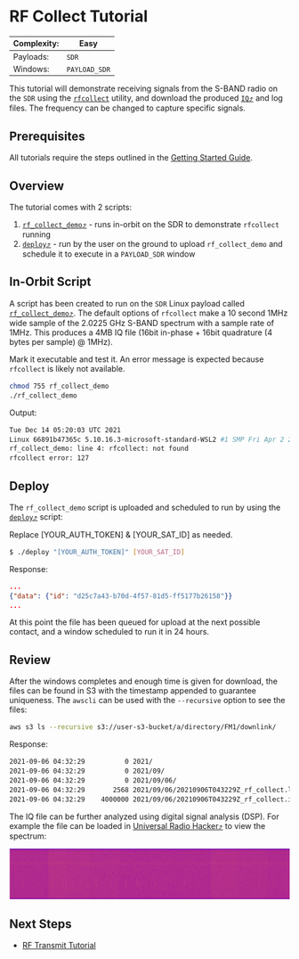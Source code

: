 # RF Collect Tutorial

|Complexity:|Easy|
|-|-|
|Payloads:|`SDR`|
|Windows:|`PAYLOAD_SDR`|

This tutorial will demonstrate receiving signals from the S-BAND radio on the `SDR` using the [`rfcollect`](../../Utilities.md#rf-collect) utility, and download the produced [`IQ`⤴](../../FAQ.md#what_is_an_iq_file_) and log files. The frequency can be changed to capture specific signals. 


## Prerequisites

All tutorials require the steps outlined in the [Getting Started Guide](../../GettingStarted.md).

## Overview

The tutorial comes with 2 scripts:

1. [`rf_collect_demo`⤴](https://github.com/nsat/space-services-user-guide/blob/main/tutorials/rf_collect/rf_collect_demo) - runs in-orbit on the SDR to demonstrate `rfcollect` running
1. [`deploy`⤴](https://github.com/nsat/space-services-user-guide/blob/main/tutorials/rf_collect/deploy) - run by the user on the ground to upload `rf_collect_demo` and schedule it to execute in a `PAYLOAD_SDR` window


## In-Orbit Script

A script has been created to run on the `SDR` Linux payload called [`rf_collect_demo`⤴](https://github.com/nsat/space-services-user-guide/blob/main/tutorials/rf_collect/rf_collect_demo). The default options of `rfcollect` make a 10 second 1MHz wide sample of the 2.0225 GHz S-BAND spectrum with a sample rate of 1MHz. This produces a 4MB IQ file (16bit in-phase + 16bit quadrature (4 bytes per sample) @ 1MHz).


Mark it executable and test it. An error message is expected because `rfcollect` is likely not available.

```bash
chmod 755 rf_collect_demo
./rf_collect_demo
```

Output:

```bash
Tue Dec 14 05:20:03 UTC 2021
Linux 66891b47365c 5.10.16.3-microsoft-standard-WSL2 #1 SMP Fri Apr 2 22:23:49 UTC 2021 x86_64 Linux
rf_collect_demo: line 4: rfcollect: not found
rfcollect error: 127
```


## Deploy

The `rf_collect_demo` script is uploaded and scheduled to run by using the [`deploy`⤴](https://github.com/nsat/space-services-user-guide/blob/main/tutorials/rf_collect/deploy) script:

<aside class="notice">Replace [YOUR_AUTH_TOKEN] & [YOUR_SAT_ID] as needed.</aside>

```bash
$ ./deploy "[YOUR_AUTH_TOKEN]" [YOUR_SAT_ID]
```

Response:

```json
...
{"data": {"id": "d25c7a43-b70d-4f57-81d5-ff5177b26158"}}
...
```

At this point the file has been queued for upload at the next possible contact, and a window scheduled to run it in 24 hours. 


## Review

After the windows completes and enough time is given for download, the files can be found in S3 with the timestamp appended to guarantee uniqueness. The `awscli` can be used with the `--recursive` option to see the files:

```bash
aws s3 ls --recursive s3://user-s3-bucket/a/directory/FM1/downlink/
```

Response:

```bash
2021-09-06 04:32:29          0 2021/
2021-09-06 04:32:29          0 2021/09/
2021-09-06 04:32:29          0 2021/09/06/
2021-09-06 04:32:29       2568 2021/09/06/20210906T043229Z_rf_collect.log
2021-09-06 04:32:29    4000000 2021/09/06/20210906T043229Z_rf_collect.iq
```

The IQ file can be further analyzed using digital signal analysis (DSP). For example the file can be loaded in [Universal Radio Hacker⤴](https://github.com/jopohl/urh) to view the spectrum:

![Spectrum](../../images/spectrum.png)


## Next Steps

 - [RF Transmit Tutorial](../rf_transmit/)
